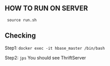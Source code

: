 ## HOW TO RUN ON SERVER
` source run.sh`

## Checking
Step1:
`docker exec -it hbase_master /bin/bash`

Step2:
`jps`
You should see ThriftServer


